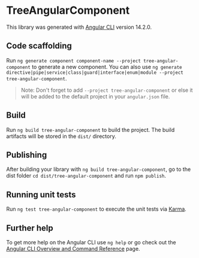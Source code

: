 # TreeAngularComponent

This library was generated with [Angular CLI](https://github.com/angular/angular-cli) version 14.2.0.

## Code scaffolding

Run `ng generate component component-name --project tree-angular-component` to generate a new component. You can also use `ng generate directive|pipe|service|class|guard|interface|enum|module --project tree-angular-component`.
> Note: Don't forget to add `--project tree-angular-component` or else it will be added to the default project in your `angular.json` file. 

## Build

Run `ng build tree-angular-component` to build the project. The build artifacts will be stored in the `dist/` directory.

## Publishing

After building your library with `ng build tree-angular-component`, go to the dist folder `cd dist/tree-angular-component` and run `npm publish`.

## Running unit tests

Run `ng test tree-angular-component` to execute the unit tests via [Karma](https://karma-runner.github.io).

## Further help

To get more help on the Angular CLI use `ng help` or go check out the [Angular CLI Overview and Command Reference](https://angular.io/cli) page.
